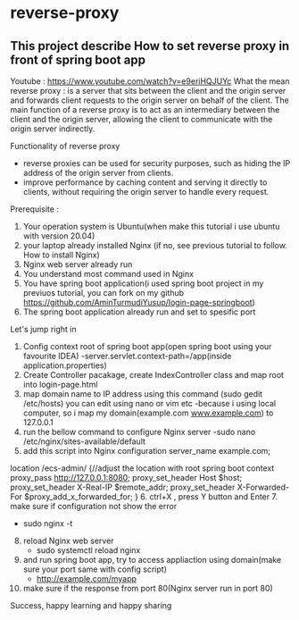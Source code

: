# reverse-proxy
## This project describe  How to set reverse proxy in front of spring boot app

Youtube : https://www.youtube.com/watch?v=e9eriHQJUYc
What the mean reverse proxy : is a server that sits between the client and the origin server and forwards client requests to the origin server on behalf of the client. The main function of a reverse proxy is to act as an intermediary between the client and the origin server, allowing the client to communicate with the origin server indirectly.

Functionality of reverse proxy
- reverse proxies can be used for security purposes, such as hiding the IP address of the origin server from clients.
- improve performance by caching content and serving it directly to clients, without requiring the origin server to handle every request.

Prerequisite :
1. Your operation system is Ubuntu(when make this tutorial i use ubuntu with version 20.04)
2. your laptop already installed Nginx  (if no, see previous tutorial to follow. How to install Nginx)
3. Nginx web server already run
4. You understand most command used in Nginx
5. You have spring boot application(i used spring boot project in my previuos tutorial, you can fork on my github https://github.com/AminTurmudiYusup/login-page-springboot)
6. The spring boot application already run and set to spesific port


Let's jump right in
1. Config context root of spring boot app(open spring boot using your favourite IDEA)
  -server.servlet.context-path=/app(inside application.properties)
2. Create Controller pacakage, create IndexController class and map root into login-page.html
3. map domain name to IP address using this command (sudo gedit /etc/hosts) you can edit using nano or vim etc
  -because i using local computer, so i map my domain(example.com www.example.com) to 127.0.0.1
4. run the bellow command to configure Nginx server
  -sudo nano /etc/nginx/sites-available/default
5. add this script into Nginx configuration
  server_name example.com;

  location /ecs-admin/ {//adjust the location with root spring boot context
            proxy_pass http://127.0.0.1:8080;
            proxy_set_header Host $host;
            proxy_set_header X-Real-IP $remote_addr;
            proxy_set_header X-Forwarded-For $proxy_add_x_forwarded_for;
  }
6. ctrl+X , press Y button and Enter
7. make sure if configuration not show the error
   - sudo nginx -t
8. reload Nginx web server
   - sudo systemctl reload nginx
9. and run spring boot app, try to access appliaction using domain(make sure your port same with config script)
   - http://example.com/myapp
10. make sure if the response from port 80(Nginx server run in port 80)

Success, happy learning and happy sharing
